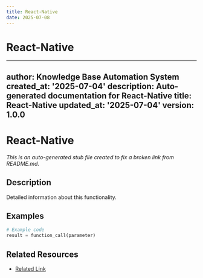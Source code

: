 ```yaml
---
title: React-Native
date: 2025-07-08
---
```


# React-Native

---
author: Knowledge Base Automation System
created_at: '2025-07-04'
description: Auto-generated documentation for React-Native
title: React-Native
updated_at: '2025-07-04'
version: 1.0.0
---

# React-Native

*This is an auto-generated stub file created to fix a broken link from README.md.*

## Description

Detailed information about this functionality.

## Examples

```python
# Example code
result = function_call(parameter)
```

## Related Resources

- [Related Link](./related_resource.md)

